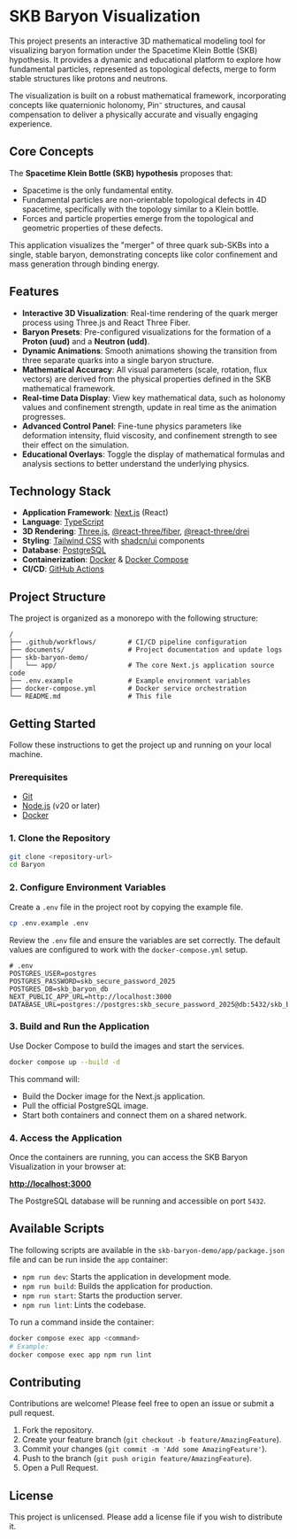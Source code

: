 # SKB Baryon Visualization

This project presents an interactive 3D mathematical modeling tool for visualizing baryon formation under the Spacetime Klein Bottle (SKB) hypothesis. It provides a dynamic and educational platform to explore how fundamental particles, represented as topological defects, merge to form stable structures like protons and neutrons.

The visualization is built on a robust mathematical framework, incorporating concepts like quaternionic holonomy, Pin⁻ structures, and causal compensation to deliver a physically accurate and visually engaging experience.

## Core Concepts

The **Spacetime Klein Bottle (SKB) hypothesis** proposes that:
- Spacetime is the only fundamental entity.
- Fundamental particles are non-orientable topological defects in 4D spacetime, specifically with the topology similar to a Klein bottle.
- Forces and particle properties emerge from the topological and geometric properties of these defects.

This application visualizes the "merger" of three quark sub-SKBs into a single, stable baryon, demonstrating concepts like color confinement and mass generation through binding energy.

## Features

- **Interactive 3D Visualization**: Real-time rendering of the quark merger process using Three.js and React Three Fiber.
- **Baryon Presets**: Pre-configured visualizations for the formation of a **Proton (uud)** and a **Neutron (udd)**.
- **Dynamic Animations**: Smooth animations showing the transition from three separate quarks into a single baryon structure.
- **Mathematical Accuracy**: All visual parameters (scale, rotation, flux vectors) are derived from the physical properties defined in the SKB mathematical framework.
- **Real-time Data Display**: View key mathematical data, such as holonomy values and confinement strength, update in real time as the animation progresses.
- **Advanced Control Panel**: Fine-tune physics parameters like deformation intensity, fluid viscosity, and confinement strength to see their effect on the simulation.
- **Educational Overlays**: Toggle the display of mathematical formulas and analysis sections to better understand the underlying physics.

## Technology Stack

- **Application Framework**: [Next.js](https://nextjs.org/) (React)
- **Language**: [TypeScript](https://www.typescriptlang.org/)
- **3D Rendering**: [Three.js](https://threejs.org/), [@react-three/fiber](https://docs.pmnd.rs/react-three-fiber/getting-started/introduction), [@react-three/drei](https://github.com/pmndrs/drei)
- **Styling**: [Tailwind CSS](https://tailwindcss.com/) with [shadcn/ui](https://ui.shadcn.com/) components
- **Database**: [PostgreSQL](https://www.postgresql.org/)
- **Containerization**: [Docker](https://www.docker.com/) & [Docker Compose](https://docs.docker.com/compose/)
- **CI/CD**: [GitHub Actions](https://github.com/features/actions)

## Project Structure

The project is organized as a monorepo with the following structure:

```
/
├── .github/workflows/        # CI/CD pipeline configuration
├── documents/                # Project documentation and update logs
├── skb-baryon-demo/
│   └── app/                  # The core Next.js application source code
├── .env.example              # Example environment variables
├── docker-compose.yml        # Docker service orchestration
└── README.md                 # This file
```

## Getting Started

Follow these instructions to get the project up and running on your local machine.

### Prerequisites

- [Git](https://git-scm.com/)
- [Node.js](https://nodejs.org/en/) (v20 or later)
- [Docker](https://www.docker.com/products/docker-desktop/)

### 1. Clone the Repository

```bash
git clone <repository-url>
cd Baryon
```

### 2. Configure Environment Variables

Create a `.env` file in the project root by copying the example file.

```bash
cp .env.example .env
```

Review the `.env` file and ensure the variables are set correctly. The default values are configured to work with the `docker-compose.yml` setup.

```env
# .env
POSTGRES_USER=postgres
POSTGRES_PASSWORD=skb_secure_password_2025
POSTGRES_DB=skb_baryon_db
NEXT_PUBLIC_APP_URL=http://localhost:3000
DATABASE_URL=postgres://postgres:skb_secure_password_2025@db:5432/skb_baryon_db
```

### 3. Build and Run the Application

Use Docker Compose to build the images and start the services.

```bash
docker compose up --build -d
```

This command will:
- Build the Docker image for the Next.js application.
- Pull the official PostgreSQL image.
- Start both containers and connect them on a shared network.

### 4. Access the Application

Once the containers are running, you can access the SKB Baryon Visualization in your browser at:

**[http://localhost:3000](http://localhost:3000)**

The PostgreSQL database will be running and accessible on port `5432`.

## Available Scripts

The following scripts are available in the `skb-baryon-demo/app/package.json` file and can be run inside the `app` container:

- `npm run dev`: Starts the application in development mode.
- `npm run build`: Builds the application for production.
- `npm run start`: Starts the production server.
- `npm run lint`: Lints the codebase.

To run a command inside the container:
```bash
docker compose exec app <command>
# Example:
docker compose exec app npm run lint
```

## Contributing

Contributions are welcome! Please feel free to open an issue or submit a pull request.

1.  Fork the repository.
2.  Create your feature branch (`git checkout -b feature/AmazingFeature`).
3.  Commit your changes (`git commit -m 'Add some AmazingFeature'`).
4.  Push to the branch (`git push origin feature/AmazingFeature`).
5.  Open a Pull Request.

## License

This project is unlicensed. Please add a license file if you wish to distribute it. 
